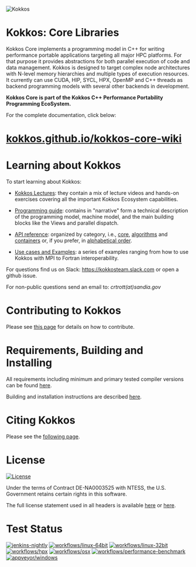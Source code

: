 ![Kokkos](https://avatars2.githubusercontent.com/u/10199860?s=200&v=4)

# Kokkos: Core Libraries

Kokkos Core implements a programming model in C++ for writing performance portable
applications targeting all major HPC platforms. For that purpose it provides
abstractions for both parallel execution of code and data management.
Kokkos is designed to target complex node architectures with N-level memory
hierarchies and multiple types of execution resources. It currently can use
CUDA, HIP, SYCL, HPX, OpenMP and C++ threads as backend programming models with several other
backends in development.

**Kokkos Core is part of the Kokkos C++ Performance Portability Programming EcoSystem.**

For the complete documentation, click below:

# [kokkos.github.io/kokkos-core-wiki](https://kokkos.github.io/kokkos-core-wiki)

# Learning about Kokkos

To start learning about Kokkos:

- [Kokkos Lectures](https://kokkos.github.io/kokkos-core-wiki/videolectures.html): they contain a mix of lecture videos and hands-on exercises covering all the important Kokkos Ecosystem capabilities.

- [Programming guide](https://kokkos.github.io/kokkos-core-wiki/programmingguide.html): contains in "narrative" form a technical description of the programming model, machine model, and the main building blocks like the Views and parallel dispatch.

- [API reference](https://kokkos.github.io/kokkos-core-wiki/): organized by category, i.e., [core](https://kokkos.github.io/kokkos-core-wiki/API/core-index.html), [algorithms](https://kokkos.github.io/kokkos-core-wiki/API/algorithms-index.html) and [containers](https://kokkos.github.io/kokkos-core-wiki/API/containers-index.html) or, if you prefer, in [alphabetical order](https://kokkos.github.io/kokkos-core-wiki/API/alphabetical.html).

- [Use cases and Examples](https://kokkos.github.io/kokkos-core-wiki/usecases.html): a series of examples ranging from how to use Kokkos with MPI to Fortran interoperability.

For questions find us on Slack: https://kokkosteam.slack.com or open a github issue.

For non-public questions send an email to: *crtrott(at)sandia.gov*

# Contributing to Kokkos

Please see [this page](https://kokkos.github.io/kokkos-core-wiki/contributing.html) for details on how to contribute.

# Requirements, Building and Installing

All requirements including minimum and primary tested compiler versions can be found [here](https://kokkos.github.io/kokkos-core-wiki/requirements.html).

Building and installation instructions are described [here](https://kokkos.github.io/kokkos-core-wiki/building.html).

# Citing Kokkos

Please see the [following page](https://kokkos.github.io/kokkos-core-wiki/citation.html).

# License

[![License](https://img.shields.io/badge/License-BSD%203--Clause-blue.svg)](https://opensource.org/licenses/BSD-3-Clause)

Under the terms of Contract DE-NA0003525 with NTESS,
the U.S. Government retains certain rights in this software.

The full license statement used in all headers is available [here](https://kokkos.github.io/kokkos-core-wiki/license.html) or
[here](https://github.com/kokkos/kokkos/blob/master/LICENSE).

# Test Status

[![jenkins-nightly](https://cloud.cees.ornl.gov/jenkins-ci/job/Kokkos-nightly/badge/icon?style=plastic&subject=jenkins-nightly)](https://cloud.cees.ornl.gov/jenkins-ci/job/Kokkos-nightly/)
[![workflows/linux-64bit](https://github.com/kokkos/kokkos/actions/workflows/continuous-integration-workflow.yml/badge.svg?branch=develop)](https://github.com/kokkos/kokkos/actions/workflows/continuous-integration-workflow.yml)
[![workflows/linux-32bit](https://github.com/kokkos/kokkos/actions/workflows/continuous-integration-workflow-32bit.yml/badge.svg?branch=develop)](https://github.com/kokkos/kokkos/actions/workflows/continuous-integration-workflow-32bit.yml)
[![workflows/hpx](https://github.com/kokkos/kokkos/actions/workflows/continuous-integration-workflow-hpx.yml/badge.svg?branch=develop)](https://github.com/kokkos/kokkos/actions/workflows/continuous-integration-workflow-hpx.yml)
[![workflows/osx](https://github.com/kokkos/kokkos/actions/workflows/osx.yml/badge.svg?branch=develop)](https://github.com/kokkos/kokkos/actions/workflows/osx.yml)
[![workflows/performance-benchmark](https://github.com/kokkos/kokkos/actions/workflows/performance-benchmark.yml/badge.svg?branch=develop)](https://github.com/kokkos/kokkos/actions/workflows/performance-benchmark.yml)
[![appveyor/windows](https://ci.appveyor.com/api/projects/status/github/kokkos/kokkos?branch=develop?svg=true)](https://ci.appveyor.com/project/dalg24/kokkos)
